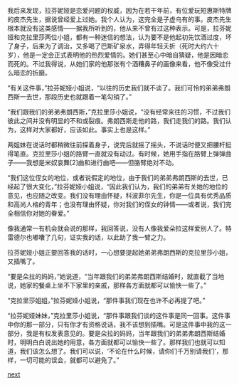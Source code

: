 
我后来发现，拉芬妮娅是恋爱问题的权威，因为在若干年前，有位爱玩短惠斯特牌的皮杰先生，据说曾经爱上过她。我个人认为，这完全是子虚乌有的事。皮杰先生根本就没有这类感情——据我所听到的，他从来不曾有过这种表示。可是，拉芬妮娅和克拉里莎两位小姐，都有一种迷信的想法，认为要不是他起初先饮酒过度，坏了身子，后来为了调治，又多喝了巴斯矿泉水，弄得年轻夭折（死时大约六十岁），他是一定会正式表明他的热烈爱情的。她们甚至心中暗自猜疑，他是因暗恋而死的。不过我得说，从她们家的他那张有个酒糟鼻子的画像来看，他不像受过什么暗恋的折磨。

“有关这件事，”拉芬妮娅小姐说，“以往的历史我们就不谈了。我们可怜的弟弟弗朗西斯一去世，那段历史也就跟着一笔勾销了。”

“我们跟我们的弟弟弗朗西斯，”克拉里莎小姐说，“没有经常来往的习惯，不过我们彼此之间并没有明显的不和或裂痕。弗朗西斯走他的路，我们走我们的路。我们认为，这样对大家都好，应该如此。事实上也是这样。”

两姐妹在说话时都稍微往前探着身子，说完后就摇了摇头，不说话时便又把腰杆挺得笔直。克拉里莎小姐的胳臂一直就没有动过。有时候，她用手指在胳臂上弹弹曲子——我想是米奴哀舞[2]曲和进行曲吧——但胳臂绝对不动。

“我们这位侄女的地位，或者说假定的地位，由于我们的弟弟弗朗西斯的去世，已经起了很大变化，”拉芬妮娅小姐说，“因此我们认为，我们的弟弟有关她的地位的意见，也应随之改变。我们没有理由怀疑，科波菲尔先生，你是一位具有优秀品质和高尚人格的青年；也没有理由怀疑，你对我们的侄女的钟情——或者说，我们完全相信你对她的眷爱。”

像我通常一有机会就会说的那样，我回答说，没有人像我爱朵拉这样爱别人了。特雷德尔也嘟囔了几句，证实我的话，以此助了我一臂之力。

拉芬妮娅小姐正要回答我的话时，一心想要提起她弟弟弗朗西斯的克拉里莎小姐，又插嘴了。

“要是朵拉的妈妈，”她说道，“当年跟我们的弟弟弗朗西斯结婚时，就直截了当地说，她家的餐桌上坐不下家里的亲戚，那样各方面就都可以愉快一些了。”

“克拉里莎姐姐，”拉芬妮娅小姐说，“那件事我们现在也许不必再提了吧。”

“拉芬妮娅妹妹，”克拉里莎小姐说，“那件事跟我们谈的这件事是同一回事。这件事中你的那一部分，只有你才有资格说话，我不该想到插嘴。可是这件事中我的这一部分，我是有权发表意见的。要是朵拉的妈妈，当年跟我们的弟弟弗朗西斯结婚时，明明白白说出她的用意，各方面就都可以愉快一些了。那样我们也就可以知道，我们该怎么想了。我们可以说，‘不论在什么时候，请你们千万别请我们’，那样，一切可能的误会，就都可以避免了。”

[next](page524.md)
